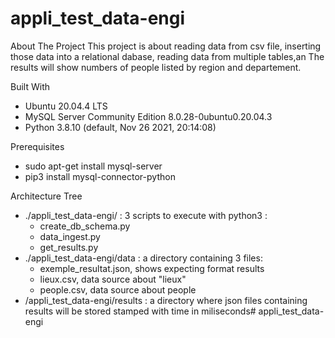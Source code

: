# appli_test_data-engi
About The Project
This project is about reading data from csv file,
inserting those data into a relational dabase,
reading data from multiple tables,an
The results will show numbers of people
listed by region and departement.

Built With
- Ubuntu 20.04.4 LTS
- MySQL Server Community Edition 8.0.28-0ubuntu0.20.04.3
- Python 3.8.10 (default, Nov 26 2021, 20:14:08)

Prerequisites
- sudo apt-get install mysql-server
- pip3 install mysql-connector-python

Architecture Tree
- ./appli_test_data-engi/ : 
	3 scripts to execute with python3 :
	- create_db_schema.py
	- data_ingest.py
	- get_results.py
- ./appli_test_data-engi/data :
	a directory containing 3 files:
	- exemple_resultat.json, shows expecting format results
	- lieux.csv, data source about "lieux"
	- people.csv, data source about people
- /appli_test_data-engi/results : 
	a directory where json files containing results will be stored stamped with time in miliseconds# appli_test_data-engi
